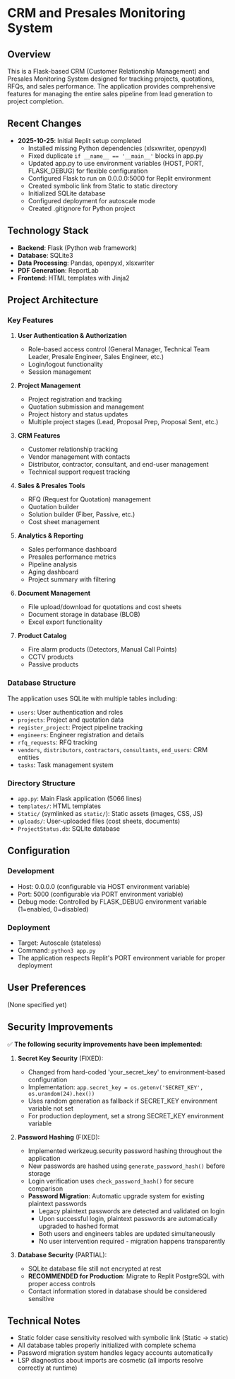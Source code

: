 # CRM and Presales Monitoring System

## Overview
This is a Flask-based CRM (Customer Relationship Management) and Presales Monitoring System designed for tracking projects, quotations, RFQs, and sales performance. The application provides comprehensive features for managing the entire sales pipeline from lead generation to project completion.

## Recent Changes
- **2025-10-25**: Initial Replit setup completed
  - Installed missing Python dependencies (xlsxwriter, openpyxl)
  - Fixed duplicate `if __name__ == '__main__'` blocks in app.py
  - Updated app.py to use environment variables (HOST, PORT, FLASK_DEBUG) for flexible configuration
  - Configured Flask to run on 0.0.0.0:5000 for Replit environment
  - Created symbolic link from Static to static directory
  - Initialized SQLite database
  - Configured deployment for autoscale mode
  - Created .gitignore for Python project

## Technology Stack
- **Backend**: Flask (Python web framework)
- **Database**: SQLite3
- **Data Processing**: Pandas, openpyxl, xlsxwriter
- **PDF Generation**: ReportLab
- **Frontend**: HTML templates with Jinja2

## Project Architecture

### Key Features
1. **User Authentication & Authorization**
   - Role-based access control (General Manager, Technical Team Leader, Presale Engineer, Sales Engineer, etc.)
   - Login/logout functionality
   - Session management

2. **Project Management**
   - Project registration and tracking
   - Quotation submission and management
   - Project history and status updates
   - Multiple project stages (Lead, Proposal Prep, Proposal Sent, etc.)

3. **CRM Features**
   - Customer relationship tracking
   - Vendor management with contacts
   - Distributor, contractor, consultant, and end-user management
   - Technical support request tracking

4. **Sales & Presales Tools**
   - RFQ (Request for Quotation) management
   - Quotation builder
   - Solution builder (Fiber, Passive, etc.)
   - Cost sheet management

5. **Analytics & Reporting**
   - Sales performance dashboard
   - Presales performance metrics
   - Pipeline analysis
   - Aging dashboard
   - Project summary with filtering

6. **Document Management**
   - File upload/download for quotations and cost sheets
   - Document storage in database (BLOB)
   - Excel export functionality

7. **Product Catalog**
   - Fire alarm products (Detectors, Manual Call Points)
   - CCTV products
   - Passive products

### Database Structure
The application uses SQLite with multiple tables including:
- `users`: User authentication and roles
- `projects`: Project and quotation data
- `register_project`: Project pipeline tracking
- `engineers`: Engineer registration and details
- `rfq_requests`: RFQ tracking
- `vendors`, `distributors`, `contractors`, `consultants`, `end_users`: CRM entities
- `tasks`: Task management system

### Directory Structure
- `app.py`: Main Flask application (5066 lines)
- `templates/`: HTML templates
- `Static/` (symlinked as `static/`): Static assets (images, CSS, JS)
- `uploads/`: User-uploaded files (cost sheets, documents)
- `ProjectStatus.db`: SQLite database

## Configuration

### Development
- Host: 0.0.0.0 (configurable via HOST environment variable)
- Port: 5000 (configurable via PORT environment variable)
- Debug mode: Controlled by FLASK_DEBUG environment variable (1=enabled, 0=disabled)

### Deployment
- Target: Autoscale (stateless)
- Command: `python3 app.py`
- The application respects Replit's PORT environment variable for proper deployment

## User Preferences
(None specified yet)

## Security Improvements

✅ **The following security improvements have been implemented:**

1. **Secret Key Security** (FIXED):
   - Changed from hard-coded 'your_secret_key' to environment-based configuration
   - Implementation: `app.secret_key = os.getenv('SECRET_KEY', os.urandom(24).hex())`
   - Uses random generation as fallback if SECRET_KEY environment variable not set
   - For production deployment, set a strong SECRET_KEY environment variable

2. **Password Hashing** (FIXED):
   - Implemented werkzeug.security password hashing throughout the application
   - New passwords are hashed using `generate_password_hash()` before storage
   - Login verification uses `check_password_hash()` for secure comparison
   - **Password Migration**: Automatic upgrade system for existing plaintext passwords
     - Legacy plaintext passwords are detected and validated on login
     - Upon successful login, plaintext passwords are automatically upgraded to hashed format
     - Both users and engineers tables are updated simultaneously
     - No user intervention required - migration happens transparently

3. **Database Security** (PARTIAL):
   - SQLite database file still not encrypted at rest
   - **RECOMMENDED for Production**: Migrate to Replit PostgreSQL with proper access controls
   - Contact information stored in database should be considered sensitive

## Technical Notes
- Static folder case sensitivity resolved with symbolic link (Static -> static)
- All database tables properly initialized with complete schema
- Password migration system handles legacy accounts automatically
- LSP diagnostics about imports are cosmetic (all imports resolve correctly at runtime)
